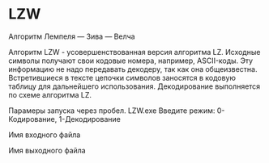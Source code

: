 # LZW
Алгоритм Лемпеля — Зива — Велча

Алгоритм LZW - усовершенствованная версия алгоритма LZ.
Исходные символы получают свои кодовые номера, например, ASCII-коды. Эту информацию не надо передавать декодеру, так как она общеизвестна. 
Встретившиеся в тексте цепочки символов заносятся в кодовую таблицу для дальнейшего использования. 
Декодирование выполняется по схеме алгоритма LZ.


Парамеры запуска через пробел. LZW.exe
Введите режим: 0-Кодирование, 1-Декодирование

Имя входного файла

Имя выходного файла
